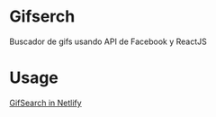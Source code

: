# Gifserch

Buscador de gifs usando API de Facebook y ReactJS

# Usage

[GifSearch in Netlify](https://gifsearch-react.netlify.app/)